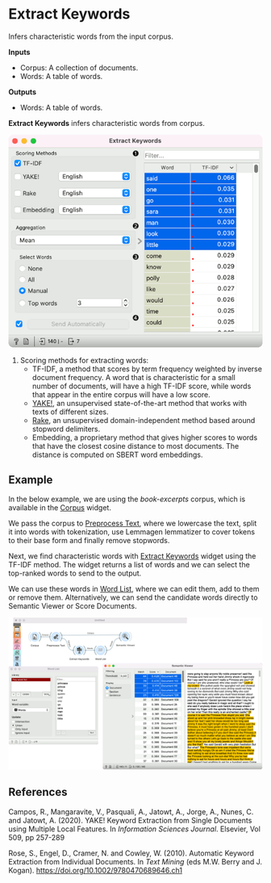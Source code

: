 Extract Keywords
================

Infers characteristic words from the input corpus.

**Inputs**

- Corpus: A collection of documents.
- Words: A table of words.

**Outputs**

- Words: A table of words.

**Extract Keywords** infers characteristic words from corpus.

![](images/Extract-Keywords.png)

1. Scoring methods for extracting words:
   - TF-IDF, a method that scores by term frequency weighted by inverse document frequency. A word that is characteristic for a small number of documents, will have a high TF-IDF score, while words that appear in the entire corpus will have a low score.
   - [YAKE!](http://yake.inesctec.pt/), an unsupervised state-of-the-art method that works with texts of different sizes.
   - [Rake](https://github.com/zelandiya/RAKE-tutorial), an unsupervised domain-independent method based around stopword delimiters.
   - Embedding, a proprietary method that gives higher scores to words that have the closest cosine distance to most documents. The distance is computed on SBERT word embeddings.

Example
-------

In the below example, we are using the *book-excerpts* corpus, which is available in the [Corpus](corpus-widget.md) widget. 

We pass the corpus to [Preprocess Text](preprocesstext.md), where we lowercase the text, split it into words with tokenization, use Lemmagen lemmatizer to cover tokens to their base form and finally remove stopwords.

Next, we find characteristic words with [Extract Keywords](keywords.md) widget using the TF-IDF method. The widget returns a list of words and we can select the top-ranked words to send to the output. 

We can use these words in [Word List](wordlist.md), where we can edit them, add to them or remove them. Alternatively, we can send the candidate words directly to Semantic Viewer or Score Documents.

![](images/Semantic-Viewer-Example.png)

References
----------

Campos, R., Mangaravite, V., Pasquali, A., Jatowt, A., Jorge, A., Nunes, C. and Jatowt, A. (2020). YAKE! Keyword Extraction from Single Documents using Multiple Local Features. In *Information Sciences Journal*. Elsevier, Vol 509, pp 257-289

Rose, S., Engel, D., Cramer, N. and Cowley, W. (2010). Automatic Keyword Extraction from Individual Documents. In *Text Mining* (eds M.W. Berry and J. Kogan). https://doi.org/10.1002/9780470689646.ch1
